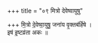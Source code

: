 +++
title = "०९ मित्रो देवेष्वायुषु"

+++
मि॒त्रो दे॒वेष्वा॒युषु॒ जना॑य वृ॒क्तब॑र्हिषे ।  
इष॑ इ॒ष्टव्र॑ता अकः ॥